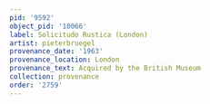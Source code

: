 ```yaml
---
pid: '9592'
object_pid: '10066'
label: Solicitudo Rustica (London)
artist: pieterbruegel
provenance_date: '1963'
provenance_location: London
provenance_text: Acquired by the British Museum
collection: provenance
order: '2759'
---
```

